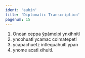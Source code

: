 ```yaml
---
ident: 'aubin'
title: 'Diplomatic Transcription'
pagenum: 15
---
```

1.    Oncan ceppa ỹpãmolpi ynxihnitl
2.    yncohuatl ycamac colmatepetl
3.    ycapachuetz intlequahuitl ypan
4.    ynome acatl xihuitl.
